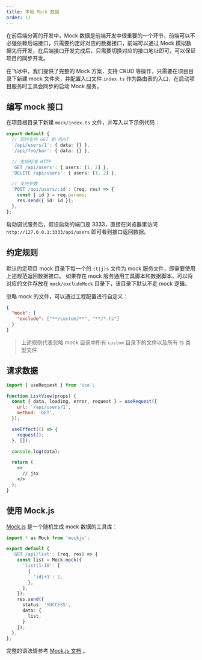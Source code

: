 ```yaml
---
title: 本地 Mock 数据
order: 11
---
```


在前后端分离的开发中，Mock 数据是前端开发中很重要的一个环节，前端可以不必强依赖后端接口，只需要约定好对应的数据接口，前端可以通过 Mock 模拟数据先行开发，在后端接口开发完成后，只需要切换对应的接口地址即可，可以保证项目的同步开发。

在飞冰中，我们提供了完整的 Mock 方案，支持 CRUD 等操作，只需要在项目目录下新建 mock 文件夹，并配置入口文件 `index.ts` 作为路由表的入口，在启动项目服务时工具会同步的启动 Mock 服务。

## 编写 mock 接口

在项目根目录下新建 `mock/index.ts` 文件，并写入以下示例代码：

```ts
export default {
  // 同时支持 GET 和 POST
  '/api/users/1': { data: {} },
  '/api/foo/bar': { data: {} },

  // 支持标准 HTTP
  'GET /api/users': { users: [1, 2] },
  'DELETE /api/users': { users: [1, 2] },

  // 支持参数
  'POST /api/users/:id': (req, res) => {
    const { id } = req.params;
    res.send({ id: id });
  },
};
```

启动调试服务后，假设启动的端口是 3333，直接在浏览器里访问 `http://127.0.0.1:3333/api/users` 即可看到接口返回数据。

## 约定规则

默认约定项目 mock 目录下每一个的 `(t|j)s` 文件为 mock 服务文件，即需要使用上述规范返回数据接口。
如果存在 mock 服务通用工具脚本和数据脚本，可以将对应的文件存放在 `mock/excludeMock` 目录下，该目录下默认不走 mock 逻辑。

忽略 mock 的文件，可以通过工程配置进行自定义：

```json
{
  "mock": {
    "exclude": ["**/custom/**", "**/*.ts"]
  }
}
```

> 上述规则代表忽略 mock 目录中所有 `custom` 目录下的文件以及所有 ts 类型文件

## 请求数据

```jsx
import { useRequest } from 'ice';

function ListView(props) {
  const { data, loading, error, request } = useRequest({
    url: '/api/users/1',
    method: 'GET',
  });

  useEffect(() => {
    request();
  }, []);

  console.log(data);

  return (
    <>
      // jsx
    </>
  );
}
```

## 使用 Mock.js

[Mock.js](https://github.com/nuysoft/Mock) 是一个随机生成 mock 数据的工具库：

```ts
import * as Mock from 'mockjs';

export default {
  'GET /api/list': (req, res) => {
    const list = Mock.mock({
      'list|1-10': [
        {
          'id|+1': 1,
        },
      ],
    });
    res.send({
      status: 'SUCCESS',
      data: {
        list,
      }
    });
  },
};
```

完整的语法情参考 [Mock.js 文档](http://mockjs.com/examples.html) 。

